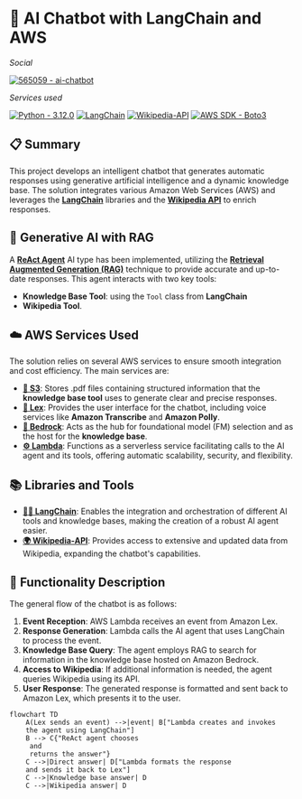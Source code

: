# 🤖 AI Chatbot with LangChain and AWS

_Social_

[![565059 - ai-chatbot](https://img.shields.io/badge/565059-000000?logo=github&logoColor=ffffff)](https://github.com/565059 "Go to 565059's GitHub")

_Services used_

[![Python - 3.12.0](https://img.shields.io/static/v1?label=Python&message=v3.12.0&color=3776AB&labelColor=3776AB&logo=python&logoColor=ffffff)](https://www.python.org/downloads/release/python-3120/ "Go to Python") [![LangChain](https://img.shields.io/badge/🦜️🔗Langchain-v0.2.3-1C3C3C?&labelColor=1C3C3C)](https://github.com/langchain-ai "Go to LangChain") [![Wikipedia-API](https://img.shields.io/badge/Wikipedia--API-v0.6.8-000000?logo=wikipedia&logoColor=ffffff&labelColor=000000)](https://github.com/martin-majlis/Wikipedia-API "Go to Wikipedia-API") [![AWS SDK - Boto3](https://img.shields.io/badge/Boto3-v1.34.124-232f3e?logo=amazonwebservices&logoColor=ffffff&labelColor=232f3e)](https://github.com/boto/boto3 "Go to Boto3") 

## 📋 Summary

This project develops an intelligent chatbot that generates automatic responses using generative artificial intelligence and a dynamic knowledge base. The solution integrates various Amazon Web Services (AWS) and leverages the [**LangChain**](https://github.com/langchain-ai/langchain "Go to LangChain") libraries and the [**Wikipedia API**](https://github.com/martin-majlis/Wikipedia-API "Go to Wikipedia-API") to enrich responses.

## 🤔 Generative AI with RAG

A [**ReAct Agent**](https://react-lm.github.io/ "Go to ReAct Agent explanation") AI type has been implemented, utilizing the [**Retrieval Augmented Generation (RAG)**](https://aws.amazon.com/what-is/retrieval-augmented-generation/ "Go to RAG explanation") technique to provide accurate and up-to-date responses. This agent interacts with two key tools:

* **Knowledge Base Tool**: using the `Tool` class from **LangChain** 
* **Wikipedia Tool**.

## ☁️ AWS Services Used

The solution relies on several AWS services to ensure smooth integration and cost efficiency. The main services are:

* [**📁 S3**](https://aws.amazon.com/s3 "Go to Amazon S3"): Stores .pdf files containing structured information that the **knowledge base tool** uses to generate clear and precise responses.
* [**💬 Lex**](https://aws.amazon.com/lex/ "Go to Amazon Lex"): Provides the user interface for the chatbot, including voice services like **Amazon Transcribe** and **Amazon Polly**.
* [**🧠 Bedrock**](https://aws.amazon.com/bedrock/ "Go to Amazon Bedrock"): Acts as the hub for foundational model (FM) selection and as the host for the **knowledge base**.
* [**⚙ Lambda**](https://aws.amazon.com/lambda/ "Go to Amazon Lambda"): Functions as a serverless service facilitating calls to the AI agent and its tools, offering automatic scalability, security, and flexibility.

## 📚 Libraries and Tools

* [**🦜️🔗 LangChain**](https://github.com/langchain-ai/langchain "Go to LangChain repository"): Enables the integration and orchestration of different AI tools and knowledge bases, making the creation of a robust AI agent easier.
* [**🌍 Wikipedia-API**](https://github.com/martin-majlis/Wikipedia-API "Go to Wikipedia-API repository"): Provides access to extensive and updated data from Wikipedia, expanding the chatbot's capabilities.

## 🚀 Functionality Description

The general flow of the chatbot is as follows:

1. **Event Reception**: AWS Lambda receives an event from Amazon Lex.
2. **Response Generation**: Lambda calls the AI agent that uses LangChain to process the event.
3. **Knowledge Base Query**: The agent employs RAG to search for information in the knowledge base hosted on Amazon Bedrock.
4. **Access to Wikipedia**: If additional information is needed, the agent queries Wikipedia using its API.
5. **User Response**: The generated response is formatted and sent back to Amazon Lex, which presents it to the user.

```mermaid
flowchart TD
    A(Lex sends an event) -->|event| B["Lambda creates and invokes 
    the agent using LangChain"]
    B --> C{"ReAct agent chooses
     and 
     returns the answer"}
    C -->|Direct answer| D["Lambda formats the response 
    and sends it back to Lex"]
    C -->|Knowledge base answer| D
    C -->|Wikipedia answer| D
```
